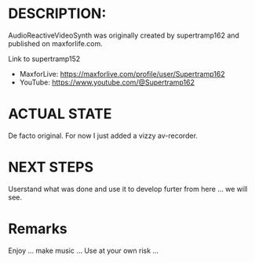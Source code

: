 # DESCRIPTION:

AudioReactiveVideoSynth was originally created by supertramp162 and published on maxforlife.com.

Link to supertramp152
- MaxforLive: https://maxforlive.com/profile/user/Supertramp162
- YouTube: https://www.youtube.com/@Supertramp162

# ACTUAL STATE

De facto original. For now I just added a vizzy av-recorder.

# NEXT STEPS

Userstand what was done and use it to develop furter from here ... we will see.

# Remarks

Enjoy ... make music ... Use at your own risk ... 

